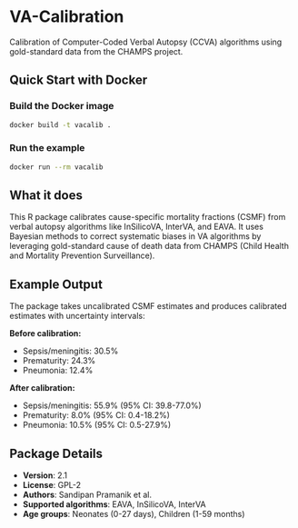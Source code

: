 # VA-Calibration

Calibration of Computer-Coded Verbal Autopsy (CCVA) algorithms using gold-standard data from the CHAMPS project.

## Quick Start with Docker

### Build the Docker image
```bash
docker build -t vacalib .
```

### Run the example
```bash
docker run --rm vacalib
```

## What it does

This R package calibrates cause-specific mortality fractions (CSMF) from verbal autopsy algorithms like InSilicoVA, InterVA, and EAVA. It uses Bayesian methods to correct systematic biases in VA algorithms by leveraging gold-standard cause of death data from CHAMPS (Child Health and Mortality Prevention Surveillance).

## Example Output

The package takes uncalibrated CSMF estimates and produces calibrated estimates with uncertainty intervals:

**Before calibration:**
- Sepsis/meningitis: 30.5%
- Prematurity: 24.3%
- Pneumonia: 12.4%

**After calibration:**
- Sepsis/meningitis: 55.9% (95% CI: 39.8-77.0%)
- Prematurity: 8.0% (95% CI: 0.4-18.2%)
- Pneumonia: 10.5% (95% CI: 0.5-27.9%)

## Package Details

- **Version**: 2.1
- **License**: GPL-2
- **Authors**: Sandipan Pramanik et al.
- **Supported algorithms**: EAVA, InSilicoVA, InterVA
- **Age groups**: Neonates (0-27 days), Children (1-59 months)